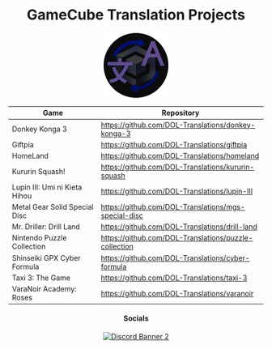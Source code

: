 <h1 align="center">GameCube Translation Projects</h1>
<p align="center">
    <img width="128" height="128" src="https://raw.githubusercontent.com/DOL-Translations/.github/main/imgs/logo.png">
</p>

<table align="center">
    <thead>
        <tr>
            <th>Game</th>
            <th>Repository</th>
        </tr>
    </thead>
    <tbody>
        <tr>
            <td>Donkey Konga 3</td>
            <td>
                <a href="https://github.com/DOL-Translations/donkey-konga-3">https://github.com/DOL-Translations/donkey-konga-3</a>
            </td>
        </tr>
        <tr>
            <td>Giftpia</td>
            <td>
                <a href="https://github.com/DOL-Translations/giftpia">https://github.com/DOL-Translations/giftpia</a>
            </td>
        </tr>
        <tr>
            <td>HomeLand</td>
            <td>
                <a href="https://github.com/DOL-Translations/homeland">https://github.com/DOL-Translations/homeland</a>
            </td>
        </tr>
        <tr>
            <td>Kururin Squash!</td>
            <td>
                <a href="https://github.com/DOL-Translations/kururin-squash">https://github.com/DOL-Translations/kururin-squash</a>
            </td>
        </tr>
        <tr>
            <td>Lupin III: Umi ni Kieta Hihou</td>
            <td>
                <a href="https://github.com/DOL-Translations/lupin-III">https://github.com/DOL-Translations/lupin-III</a>
            </td>
        </tr>
        <tr>
            <td>Metal Gear Solid Special Disc</td>
            <td>
                <a href="https://github.com/DOL-Translations/mgs-special-disc">https://github.com/DOL-Translations/mgs-special-disc</a>
            </td>
        </tr>
        <tr>
            <td>Mr. Driller: Drill Land</td>
            <td>
                <a href="https://github.com/DOL-Translations/drill-land">https://github.com/DOL-Translations/drill-land</a>
            </td>
        </tr>
        <tr>
            <td>Nintendo Puzzle Collection</td>
            <td>
                <a href="https://github.com/DOL-Translations/puzzle-collection">https://github.com/DOL-Translations/puzzle-collection</a>
            </td>
        </tr>
        <tr>
            <td>Shinseiki GPX Cyber Formula</td>
            <td>
                <a href="https://github.com/DOL-Translations/cyber-formula">https://github.com/DOL-Translations/cyber-formula</a>
            </td>
        </tr>
        <tr>
            <td>Taxi 3: The Game</td>
            <td>
                <a href="https://github.com/DOL-Translations/taxi-3">https://github.com/DOL-Translations/taxi-3</a>
            </td>
        </tr>
        <tr>
            <td>VaraNoir Academy: Roses</td>
            <td>
                <a href="https://github.com/DOL-Translations/varanoir">https://github.com/DOL-Translations/varanoir</a>
            </td>
        </tr>
    </tbody>
</table>
<h4 align="center">Socials</h4>
<div align="center">
    <a href="https://discord.gg/axzRyKtQJx"><img src="https://discordapp.com/api/guilds/943334731892805702/widget.png?style=banner2" alt="Discord Banner 2"/></a>
</div>
